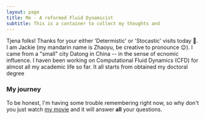 ```yaml
---
layout: page
title: Me - A reformed Fluid Dynamicist
subtitle: This is a container to collect my thoughts and  
---
```


Tjena folks! Thanks for your either 'Determistic' or 'Stocastic' visits today 🚀. I am Jackie (my mandarin name is Zhaoyu, be creative to pronounce 😉). I came from a "small" city Datong in China -- in the sense of ecnomic influence. I haven been working on Computational Fluid Dynamics (CFD) for almost all my academic life so far. It all starts from   obtained my doctoral degree 


### My journey

To be honest, I'm having some trouble remembering right now, so why don't you just watch [my movie](https://en.wikipedia.org/wiki/The_Princess_Bride_%28film%29) and it will answer **all** your questions.
